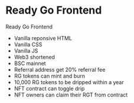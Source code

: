 # Ready Go Frontend
Ready Go Frontend

- Vanilla reponsive HTML<br>
- Vanilla CSS<br>
- Vanilla JS<br>
- Web3 shortened<br>
- BSC mainnet<br>
- Referral address get 20% referral fee<br>
- RG tokens can mint and burn<br>
- 10,000 RG tokens to be dripped within a year<br>
- NFT contract can toggle drip<br>
- NFT owners can claim their RGT from contract<br>